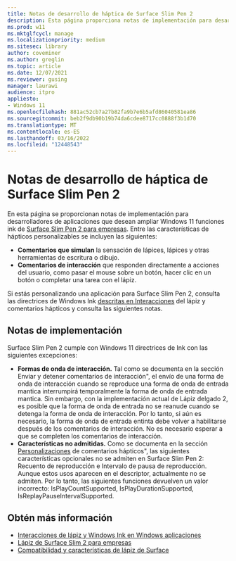 ```yaml
---
title: Notas de desarrollo de háptica de Surface Slim Pen 2
description: Esta página proporciona notas de implementación para desarrolladores de aplicaciones que desean ampliar Windows 11 funciones ink de Surface Slim Pen 2 para empresas.
ms.prod: w11
ms.mktglfcycl: manage
ms.localizationpriority: medium
ms.sitesec: library
author: coveminer
ms.author: greglin
ms.topic: article
ms.date: 12/07/2021
ms.reviewer: gusing
manager: laurawi
audience: itpro
appliesto:
- Windows 11
ms.openlocfilehash: 881ac52cb7a27b82fa9b7e6b5afd86040581ea86
ms.sourcegitcommit: beb2f9db90b19b74da6cdee8717cc0888f3b1d70
ms.translationtype: MT
ms.contentlocale: es-ES
ms.lasthandoff: 03/16/2022
ms.locfileid: "12448543"
---
```

# <a name="surface-slim-pen-2-haptics-dev-notes"></a>Notas de desarrollo de háptica de Surface Slim Pen 2

En esta página se proporcionan notas de implementación para desarrolladores de aplicaciones que desean ampliar Windows 11 funciones ink de [Surface Slim Pen 2 para empresas](https://www.microsoft.com/d/surface-slim-pen-2-for-business/8mjc4rmvltj0?). Entre las características de hápticos personalizables se incluyen las siguientes:

- **Comentarios que simulan** la sensación de lápices, lápices y otras herramientas de escritura o dibujo.
- **Comentarios de interacción** que responden directamente a acciones del usuario, como pasar el mouse sobre un botón, hacer clic en un botón o completar una tarea con el lápiz.

Si estás personalizando una aplicación para Surface Slim Pen 2, consulta las directrices de Windows Ink [descritas en Interacciones](/windows/apps/design/input/pen-haptics) del lápiz y comentarios hápticos y consulta las siguientes notas.

## <a name="implementation-notes"></a>Notas de implementación

Surface Slim Pen 2 cumple con Windows 11 directrices de Ink con las siguientes excepciones:

- **Formas de onda de interacción.** Tal como se documenta [](/windows/apps/design/input/pen-haptics#send-and-stop-interaction-feedback)en la sección Enviar y detener comentarios de interacción", el envío de una forma de onda de interacción cuando se reproduce una forma de onda de entrada mantica interrumpirá temporalmente la forma de onda de entrada mantica. Sin embargo, con la implementación actual de Lápiz delgado 2, es posible que la forma de onda de entrada no se reanude cuando se detenga la forma de onda de interacción. Por lo tanto, si aún es necesario, la forma de onda de entrada entinta debe volver a habilitarse después de los comentarios de interacción. No es necesario esperar a que se completen los comentarios de interacción.
- **Características no admitidas.** Como se documenta en la sección [Personalizaciones](/windows/apps/design/input/pen-haptics#haptic-feedback-customizations) de comentarios hápticos", las siguientes características opcionales no se admiten en Surface Slim Pen 2: Recuento de reproducción e Intervalo de pausa de reproducción. Aunque estos usos aparecen en el descriptor, actualmente no se admiten. Por lo tanto, las siguientes funciones devuelven un valor incorrecto: IsPlayCountSupported, IsPlayDurationSupported, IsReplayPauseIntervalSupported.

## <a name="learn-more"></a>Obtén más información

- [Interacciones de lápiz y Windows Ink en Windows aplicaciones](/windows/apps/design/input/pen-and-stylus-interactions)
- [Lápiz de Surface Slim 2 para empresas](https://www.microsoft.com/d/surface-slim-pen-2-for-business/8mjc4rmvltj0?)
- [Compatibilidad y características de lápiz de Surface](https://support.microsoft.com/surface/identify-your-surface-pen-and-features-c82a0208-2e35-b347-dae0-d7f4922edc77)

